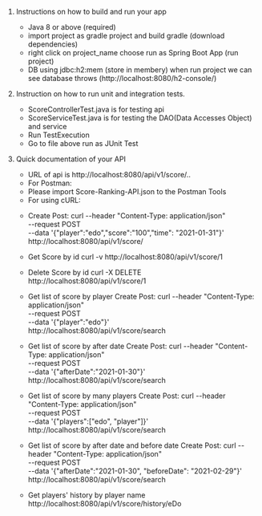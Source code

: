 1. Instructions on how to build and run your app
   - Java 8 or above (required)
   - import project as gradle project and build gradle (download dependencies)
   - right click on project_name choose run as Spring Boot App (run project)
   - DB using jdbc:h2:mem (store in membery) when run project we can see database throws (http://localhost:8080/h2-console/)

2. Instruction on how to run unit and integration tests.
   - ScoreControllerTest.java is for testing api
   - ScoreServiceTest.java is for testing the DAO(Data Accesses Object) and service
   + Run TestExecution
    - Go to file above run as JUnit Test

3. Quick documentation of your API
   - URL of api is http://localhost:8080/api/v1/score/..
   + For Postman: 
    - Please import Score-Ranking-API.json to the Postman Tools

   + For using cURL:
    - Create Post:
       curl --header "Content-Type: application/json" \
       --request POST \
       --data '{"player":"edo","score":"100","time": "2021-01-31"}' \
       http://localhost:8080/api/v1/score/

    - Get Score by id
      curl -v http://localhost:8080/api/v1/score/1
  
    - Delete Score by id
      curl -X DELETE http://localhost:8080/api/v1/score/1
    
    - Get list of score by player
       Create Post:
       curl --header "Content-Type: application/json" \
       --request POST \
       --data '{"player":"edo"}' \
       http://localhost:8080/api/v1/score/search

    - Get list of score by after date
       Create Post:
       curl --header "Content-Type: application/json" \
       --request POST \
       --data '{"afterDate":"2021-01-30"}' \
       http://localhost:8080/api/v1/score/search

    - Get list of score by many players
       Create Post:
       curl --header "Content-Type: application/json" \
       --request POST \
       --data '{"players":["edo", "player"]}' \
       http://localhost:8080/api/v1/score/search

    - Get list of score by after date and before date
      Create Post:
       curl --header "Content-Type: application/json" \
       --request POST \
       --data '{"afterDate":"2021-01-30", "beforeDate": "2021-02-29"}' \
       http://localhost:8080/api/v1/score/search

    - Get players' history by player name
      http://localhost:8080/api/v1/score/history/eDo
